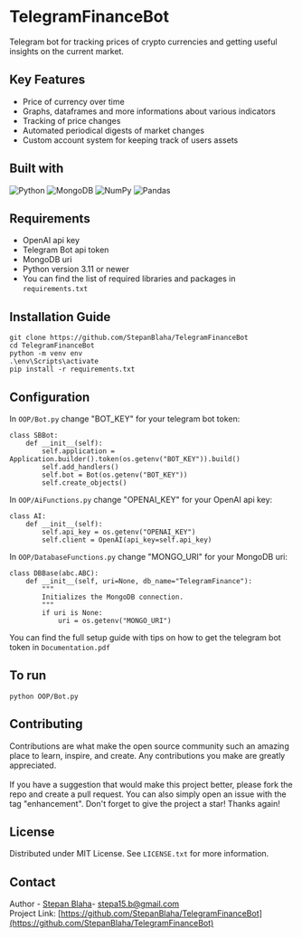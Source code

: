 # TelegramFinanceBot
Telegram bot for tracking prices of crypto currencies and getting useful insights on the current market.

## Key Features
- Price of currency over time
- Graphs, dataframes and more informations about various indicators
- Tracking of price changes
- Automated periodical digests of market changes 
- Custom account system for keeping track of users assets
  
## Built with
![Python](https://img.shields.io/badge/python-3670A0?style=for-the-badge&logo=python&logoColor=ffdd54)
![MongoDB](https://img.shields.io/badge/MongoDB-%234ea94b.svg?style=for-the-badge&logo=mongodb&logoColor=white)
![NumPy](https://img.shields.io/badge/numpy-%23013243.svg?style=for-the-badge&logo=numpy&logoColor=white)
![Pandas](https://img.shields.io/badge/pandas-%23150458.svg?style=for-the-badge&logo=pandas&logoColor=white)

## Requirements
- OpenAI api key
- Telegram Bot api token
- MongoDB uri
- Python version 3.11 or newer
- You can find the list of required libraries and packages in `requirements.txt`

## Installation Guide
```
git clone https://github.com/StepanBlaha/TelegramFinanceBot
cd TelegramFinanceBot
python -m venv env
.\env\Scripts\activate
pip install -r requirements.txt
```

## Configuration
In `OOP/Bot.py` change "BOT_KEY" for your telegram bot token:
```
class SBBot:
    def __init__(self):
        self.application = Application.builder().token(os.getenv("BOT_KEY")).build()
        self.add_handlers()
        self.bot = Bot(os.getenv("BOT_KEY"))
        self.create_objects()
```
In `OOP/AiFunctions.py` change "OPENAI_KEY" for your OpenAI api key:
```
class AI:
    def __init__(self):
        self.api_key = os.getenv("OPENAI_KEY")
        self.client = OpenAI(api_key=self.api_key)
```
In `OOP/DatabaseFunctions.py` change "MONGO_URI" for your MongoDB uri:
```
class DBBase(abc.ABC):
    def __init__(self, uri=None, db_name="TelegramFinance"):
        """
        Initializes the MongoDB connection.
        """
        if uri is None:
            uri = os.getenv("MONGO_URI")
```
You can find the full setup guide with tips on how to get the telegram bot token in `Documentation.pdf`

## To run
```
python OOP/Bot.py
```
## Contributing
Contributions are what make the open source community such an amazing place to learn, inspire, and create. Any contributions you make are greatly appreciated.
<br>
<br>
If you have a suggestion that would make this project better, please fork the repo and create a pull request. You can also simply open an issue with the tag "enhancement". Don't forget to give the project a star! Thanks again!

## License
Distributed under MIT License. See `LICENSE.txt` for more information. 

## Contact
Author - [Stepan Blaha](https://github.com/StepanBlaha)- stepa15.b@gmail.com<br>
Project Link: [https://github.com/StepanBlaha/TelegramFinanceBot](https://github.com/StepanBlaha/TelegramFinanceBot)
